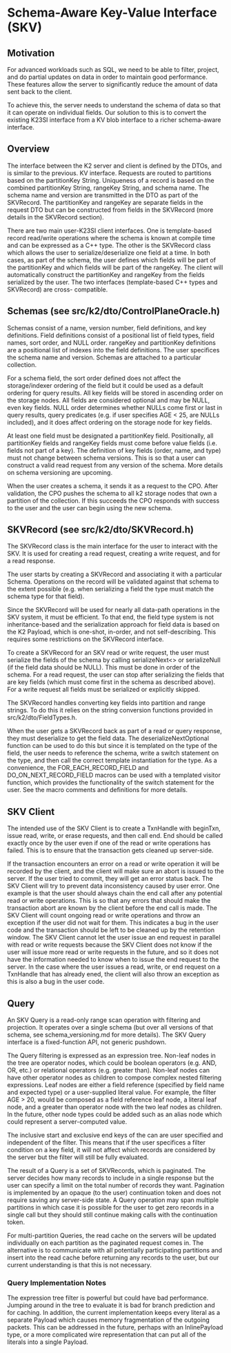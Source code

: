 # Schema-Aware Key-Value Interface (SKV)

## Motivation


For advanced workloads such as SQL, we need to be able to filter, project, and do partial updates on data 
in order to maintain good performance. These features allow the server to significantly reduce the 
amount of data sent back to the client.


To achieve this, the server needs to understand the schema of data so that it can operate on individual 
fields. Our solution to this is to convert the existing K23SI interface from a KV blob interface to a 
richer schema-aware interface.

## Overview

The interface between the K2 server and client is defined by the DTOs, and is similar to the previous. 
KV interface. Requests are routed to partitions based on the partitionKey String. Uniqueness of a record 
is based on the combined partitionKey String, rangeKey String, and schema name. The schema name and version 
are transmitted in the DTO as part of the SKVRecord. The partitionKey and rangeKey are separate 
fields in the request DTO but can be constructed from fields in the SKVRecord (more details in 
the SKVRecord section).


There are two main user-K23SI client interfaces. One is template-based record read/write operations where 
the schema is known at compile time and can be expressed as a C++ type. The other is the SKVRecord 
class which allows the user to serialize/deserialize one field at a time. In both cases, as part of the 
schema, the user defines which fields will be part of the partitionKey and which fields will be part of 
the rangeKey. The client will automatically construct the partitionKey and rangeKey from the fields 
serialized by the user. The two interfaces (template-based C++ types and SKVRecord) are cross-
compatible.

## Schemas (see src/k2/dto/ControlPlaneOracle.h)

Schemas consist of a name, version number, field definitions, and key definitions. Field definitions 
consist of a positional list of field types, field names, sort order, and NULL order. rangeKey and 
partitionKey definitions are a positional list of indexes into the field definitions. The user 
specifices the schema name and version. Schemas are attached to a particular collection.


For a schema field, the sort order defined does not affect the storage/indexer ordering of the field 
but it could be used as a default ordering for query results. All key fields will be stored in 
ascending order on the storage nodes. All fields are considered optional and may be NULL, even 
key fields. NULL order determines whether NULLs come first or last in query results, query predicates 
(e.g. if user specifies AGE < 25, are NULLs included), and it does affect ordering on the storage node 
for key fields.


At least one field must be designated a partitionKey field. Positionally, all partitionKey fields 
and rangeKey fields must come before value fields (i.e. fields not part of a key). The definition of 
key fields (order, name, and type) must not change between schema versions. This is so that a user 
can construct a valid read request from any version of the schema. More details on schema versioning 
are upcoming.


When the user creates a schema, it sends it as a request to the CPO. After validation, the CPO pushes 
the schema to all k2 storage nodes that own a partition of the collection. If this succeeds the CPO 
responds with success to the user and the user can begin using the new schema.

## SKVRecord (see src/k2/dto/SKVRecord.h)

The SKVRecord class is the main interface for the user to interact with the SKV. It is 
used for creating a read request, creating a write request, and for a read response.


The user starts by creating a SKVRecord and associating it with a particular Schema. 
Operations on the record will be validated against that schema to the extent possible (e.g. when 
serializing a field the type must match the schema type for that field).


Since the SKVRecord will be used for nearly all data-path operations in the SKV system, 
it must be efficient. To that end, the field type system is not inheritance-based and the 
serialization approach for field data is based on the K2 Payload, which is one-shot, in-order, and 
not self-describing. This requires some restrictions on the SKVRecord interface.


To create a SKVRecord for an SKV read or write request, the user must serialize the 
fields of the schema by calling serializeNext<> or serializeNull (if the field data should be NULL). This 
must be done in order of the schema. For a read request, the user can stop after serializing the 
fields that are key fields (which must come first in the schema as described above). For a write 
request all fields must be serialized or explicitly skipped.


The SKVRecord handles converting key fields into partition and range strings. To do this it 
relies on the string conversion functions provided in src/k2/dto/FieldTypes.h.


When the user gets a SKVRecord back as part of a read or query response, they must 
deserialize to get the field data. The deserializeNextOptional function can be used to do this 
but since it is templated on the type of the field, the user needs to reference the schema, write a 
switch statement on the type, and then call the correct template instantiation for the type. As a 
convenience, the FOR\_EACH\_RECORD\_FIELD and DO\_ON\_NEXT\_RECORD\_FIELD macros can be used with a 
templated visitor function, which provides the functionality of the switch statement for the user. 
See the macro comments and definitions for more details.


## SKV Client


The intended use of the SKV Client is to create a TxnHandle with beginTxn, issue read, write, or erase 
requests, and then call end. End should be called exactly once by the user even if one of the read or 
write operations has failed. This is to ensure that the transaction gets cleaned up server-side.


If the transaction encounters an error on a read or write operation it will be recorded by the client, 
and the client will make sure an abort is issued to the server. If the user tried to commit, they will get 
an error status back. The SKV Client will try to prevent data inconsistency caused by user error. One 
example is that the user should always chain the end call after any potential read or write operations. 
This is so that any errors that should make the transaction abort are known by the client before the end 
call is made. The SKV Client will count ongoing read or write operations and throw an exception if the user 
did not wait for them. This indicates a bug in the user code and the transaction should be left to be 
cleaned up by the retention window. The SKV Client cannot let the user issue an end request in parallel 
with read or write requests because the SKV Client does not know if the user will issue more read or 
write requests in the future, and so it does not have the information needed to know when to issue the end 
request to the server. In the case where the user issues a read, write, or end request on a TxnHandle that 
has already ened, the client will also throw an exception as this is also a bug in the user code.


## Query


An SKV Query is a read-only range scan operation with filtering and projection. It operates over a single 
schema (but over all versions of that schema, see schema\_versioning.md for more details). The SKV 
Query interface is a fixed-function API, not generic pushdown.


The Query filtering is expressed as an expression tree. Non-leaf nodes in the tree are operator nodes, 
which could be boolean operators (e.g. AND, OR, etc.) or relational operators (e.g. greater than). Non-leaf 
nodes can have other operator nodes as children to compose complex nested filtering expressions. Leaf nodes 
are either a field reference (specified by field name and expected type) or a user-supplied literal value. 
For example, the filter AGE > 20, would be composed as a field reference leaf node, a literal leaf node, and 
a greater than operator node with the two leaf nodes as children. In the future, other node types could 
be added such as an alias node which could represent a server-computed value.


The inclusive start and exclusive end keys of the can are user specified and independent of the filter. 
This means that if the user specifices a filter condition on a key field, it will not affect which records 
are considered by the server but the filter will still be fully evaluated.


The result of a Query is a set of SKVRecords, which is paginated. The server decides how many records to 
include in a single response but the user can specify a limit on the total number of records they want. 
Pagination is implemented by an opaque (to the user) continuation token and does not require saving any 
server-side state. A Query operation may span multiple partitions in which case it is possible for the 
user to get zero records in a single call but they should still continue making calls with the 
continuation token.


For multi-partition Queries, the read cache on the servers will be updated individually on each partition 
as the paginated request comes in. The alternative is to communicate with all potentially participating 
partitions and insert into the read cache before returning any records to the user, but our current 
understanding is that this is not necessary.


### Query Implementation Notes


The expression tree filter is powerful but could have bad performance. Jumping around in the tree to 
evaluate it is bad for branch prediction and for caching. In addition, the current implementation 
keeps every literal as a separate Payload which causes memory fragmentation of the outgoing packets. This 
can be addressed in the future, perhaps with an InlinePayload type, or a more complicated wire 
representation that can put all of the literals into a single Payload.
